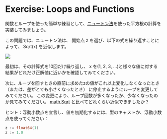 Exercise: Loops and Functions
=============================

関数とループを使った簡単な練習として、[ニュートン法](http://ja.wikipedia.org/wiki/%E3%83%8B%E3%83%A5%E3%83%BC%E3%83%88%E3%83%B3%E6%B3%95)を使った平方根の計算を実装してみましょう。

この問題では、ニュートン法は、 開始点 z を選び、以下の式を繰り返すことによって、 Sqrt(x) を近似します。

![](http://go-tour-jp.appspot.com/static/newton.png)

最初は、その計算式を10回だけ繰り返し、 x を(1, 2, 3, ...)と様々な値に対する結果がどれだけ正解値に近いかを確認してみてください。

次に、ループを回すときの直前に求めたzの値がこれ以上変化しなくなったとき （または、差がとても小さくなったとき） に停止するようにループを変更してみてください。 この変更により、ループ回数が多くなったか、少なくなったのか見てみてください。 [math.Sqrt](http://golang.org/pkg/math/#Sqrt) と比べてどれくらい近似できましたか？

ヒント：浮動小数点を宣言し、値を初期化するには、型のキャストか、浮動小数点を使ってください：

```go
z := float64(1)
z := 1.0
````
